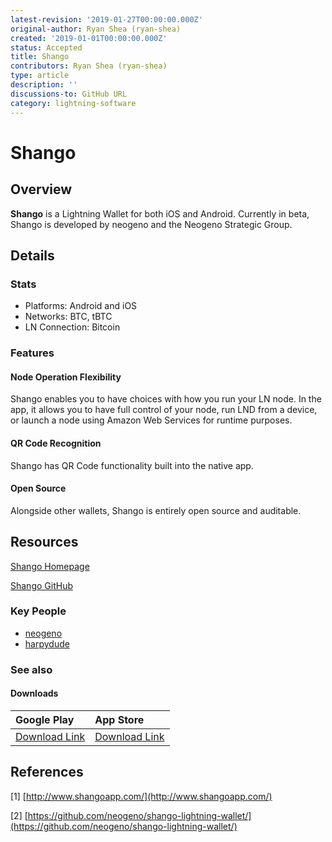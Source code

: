 ```yaml
---
latest-revision: '2019-01-27T00:00:00.000Z'
original-author: Ryan Shea (ryan-shea)
created: '2019-01-01T00:00:00.000Z'
status: Accepted
title: Shango
contributors: Ryan Shea (ryan-shea)
type: article
description: ''
discussions-to: GitHub URL
category: lightning-software
---
```


# Shango

## Overview

**Shango** is a Lightning Wallet for both iOS and Android. Currently in beta, Shango is developed by neogeno and the Neogeno Strategic Group.

## Details

### Stats

* Platforms: Android and iOS
* Networks: BTC, tBTC
* LN Connection: Bitcoin

### Features

#### Node Operation Flexibility

Shango enables you to have choices with how you run your LN node. In the app, it allows you to have full control of your node, run LND from a device, or launch a node using Amazon Web Services for runtime purposes.

#### **QR Code Recognition**

Shango has QR Code functionality built into the native app.

#### Open Source

Alongside other wallets, Shango is entirely open source and auditable.

## Resources

[Shango Homepage](http://www.shangoapp.com/)

[Shango GitHub](https://github.com/neogeno/shango-lightning-wallet/)

### Key People

* [neogeno](https://github.com/neogeno)
* [harpydude](https://github.com/harpydude)

### See also

#### Downloads

| Google Play | App Store |
| :--- | :--- |
| [Download Link](https://play.google.com/apps/testing/com.shango) | [Download Link](https://testflight.apple.com/join/WwCjFnS8) |

## References

\[1\] [http://www.shangoapp.com/](http://www.shangoapp.com/)

\[2\] [https://github.com/neogeno/shango-lightning-wallet/](https://github.com/neogeno/shango-lightning-wallet/)

